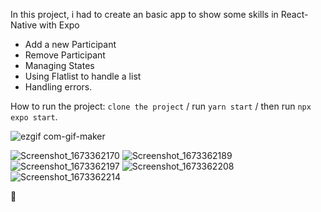 In this project, i had to create an basic app to show some skills in React-Native with Expo

- Add a new Participant
- Remove Participant
- Managing States
- Using Flatlist to handle a list
- Handling errors.

How to run the project: 
`clone the project` /
run `yarn start` /
then run `npx expo start`. 

![ezgif com-gif-maker](https://user-images.githubusercontent.com/47367373/211587184-f04b6d17-a26e-4114-b248-55be0440a436.gif)


![Screenshot_1673362170](https://user-images.githubusercontent.com/47367373/211587208-87e7d258-bad8-4bdd-846c-e9fbe847cfa3.png)
![Screenshot_1673362189](https://user-images.githubusercontent.com/47367373/211587221-852dd324-2f5f-48f2-8be8-198529240dd9.png)
![Screenshot_1673362197](https://user-images.githubusercontent.com/47367373/211587229-2b3b9e4f-c91a-4cf5-860f-4f1dceda4058.png)
![Screenshot_1673362208](https://user-images.githubusercontent.com/47367373/211587236-4a4d6756-df52-4d70-b80b-fad73025d602.png)
![Screenshot_1673362214](https://user-images.githubusercontent.com/47367373/211587247-4de688a4-f918-4325-9b36-4e04feafc76d.png)


🚀
